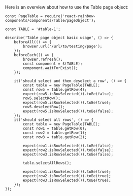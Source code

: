 Here is an overview about how to use the Table page object:

    const PageTable = require('react-rainbow-components/components/Table/pageObject');

    const TABLE = '#table-1';

    describe('Table page object basic usage', () => {
        beforeAll(() => {
            browser.url('/url/to/testing/page');
        });
        beforeEach(() => {
            browser.refresh();
            const component = $(TABLE);
            component.waitForExist();
        });

        it('should select and then deselect a row', () => {
            const table = new PageTable(TABLE);
            const row5 = table.getRow(4);
            expect(row5.isRowSelected()).toBe(false);
            row5.selectRow();
            expect(row5.isRowSelected()).toBe(true);
            row5.deselectRow();
            expect(row5.isRowSelected()).toBe(false);
        });
        it('should select all rows', () => {
            const table = new PageTable(TABLE);
            const row1 = table.getRow(0);
            const row2 = table.getRow(1);
            const row3 = table.getRow(2);

            expect(row1.isRowSelected()).toBe(false);
            expect(row2.isRowSelected()).toBe(false);
            expect(row3.isRowSelected()).toBe(false);

            table.selectAllRows();

            expect(row1.isRowSelected()).toBe(true);
            expect(row2.isRowSelected()).toBe(true);
            expect(row3.isRowSelected()).toBe(true);
        });
    });

